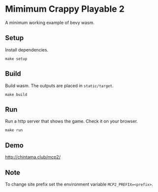 # Mimimum Crappy Playable 2

A minimum working example of bevy wasm.

## Setup

Install dependencies.

```
make setup
```

## Build

Build wasm. The outputs are placed in `static/target`.

```
make build
```

## Run

Run a http server that shows the game. Check it on your browser.

```
make run
```

## Demo

http://chintama.club/mcp2/

## Note

To change site prefix set the environment variable `MCP2_PREFIX=<prefix>`.
